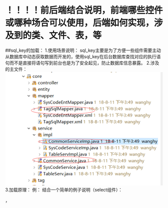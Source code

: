 # ！！！！前后端结合说明，前端哪些控件或哪种场合可以使用，后端如何实现，涉及到的类、文件、表，等


##sql_key的加载：
1.使用场景说明：
sql_key主要是为了方便一些组件需要主动从数据库中动态获取数据而开发的，使用sql_key在后台数据库查找对应的执行语句而不是直接将语句写到前台也是为了安全起见，防止数据库信息暴露。
2.涉及的主文件：
![](/assets/sql_key_1.png)
3.加载原理：
例：
结合一个简单的例子说明（select组件）：










































，
